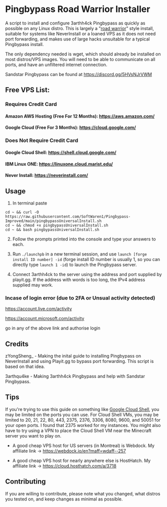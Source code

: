 # Pingbypass Road Warrior Installer
A script to install and configure 3arthh4ck Pingbypass as quickly as possible on any Linux distro. This is largely a "[road warrior](https://www.merriam-webster.com/dictionary/road%20warrior)" style install, suitable for systems like NeverInstall or a loaned VPS as it does not need port forwarding, and makes use of large hacks unsuitable for a typical Pingbypass install.

The only dependency needed is wget, which should already be installed on most distros/VPS images. You will need to be able to communicate on all ports, and have an unfiltered internet connection.

Sandstar Pingbypass can be found at https://discord.gg/5HVsNJrVWM

## Free VPS List:

### Requires Credit Card

#### Amazon AWS Hosting (Free For 12 Months): https://aws.amazon.com/
#### Google Cloud (Free For 3 Months): https://cloud.google.com/

### Does Not Require Credit Card

#### Google Cloud Shell: https://shell.cloud.google.com/
#### IBM Linux ONE: https://linuxone.cloud.marist.edu/
#### Never Install: https://neverinstall.com/

## Usage
1. In terminal paste
```
cd ~ && curl -O https://raw.githubusercontent.com/SoftWaren1/Pingbypass-Improved/main/pingbypassUniversalInstall.sh
cd ~ && chmod +x pingbypassUniversalInstall.sh
cd ~ && bash pingbypassUniversalInstall.sh
```

2. Follow the prompts printed into the console and type your answers to each.

3. Run `./launchpb` in a new terminal session, and use `launch [forge install ID number] -id` (forge install ID number is usually 1, so you can directly type `launch 1 -id`) to launch the Pingbypass server.

4. Connect 3arthh4ck to the server using the address and port supplied by playit.gg. If the address with words is too long, the IPv4 address supplied may work.

### Incase of login error (due to 2FA or Unsual activity detected)

https://account.live.com/activity

https://account.microsoft.com/activity

go in any of the above link and authorise login

## Credits
zYongSheng_ - Making the inital guide to installing Pingbypass on NeverInstall and using Playit.gg to bypass port forwarding. This script is based on that idea.

3arthqu4ke - Making 3arthh4ck Pingbypass and help with Sandstar Pingbypass.

## Tips
If you're trying to use this guide on something like [Google Cloud Shell](https://shell.cloud.google.com), you may be limited on the ports you can use. For Cloud Shell VMs, you may be limited to 20, 21, 22, 80, 443, 2375, 2376, 3306, 8080, 9600, and 50051 for your open ports. I found that 2375 worked for my instances. You might also have to try using a VPN to place the Cloud Shell VM near the Minecraft server you want to play on.

- A good cheap VPS host for US servers (in Montreal) is Webdock. My affiliate link -> https://webdock.io/en?maff=wdaff--257

- A good cheap VPS host for nearly anywhere else is HostHatch. My affiliate link -> https://cloud.hosthatch.com/a/3718

## Contributing
If you are willing to contribute, please note what you changed, what distros you tested on, and keep changes as minimal as possible.
